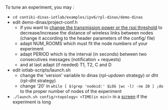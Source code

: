 To tune an experiment, you may : 

* ``cd contiki-dinas-iotlab/examples/ipv6/rpl-dinas/demo-dinas``
* edit demo-dinas/project-conf.h 
	* if you want to [change the transmission power or the rssi threshold](https://github.com/iot-lab/iot-lab/wiki/Limit-nodes-connectivity) to decrease/increase the distance of wireless links between nodes (change it according to the header parameters of the config/<topology> file)
	* adapt NUM_ROOMS which must fit the node numbers of your experiment
	* adapt PERIOD which is the interval (in seconds) between two consecutives messages (notification + requests)
	* and at last adapt (if needed) T1, T2, C and D
* edit iotlab-scripts/launch.sh
	* change the 'version' variable to dinas (rpl-updown strategy) or dht (rpl-dht strategy)
	* change '20' in ``while [ $(grep 'nodeid:' $LOG |wc -l) -ne 20 ] ;do`` to the proper number of nodes of the experiment
* ``./launch.sh config/<topology> <TIME(in min)>`` in a [screen](http://aperiodic.net/screen/quick_reference) if the experiment is long